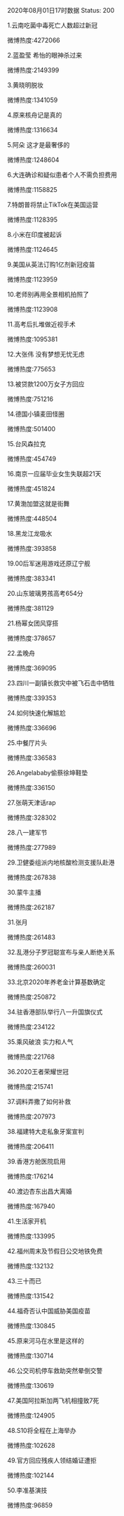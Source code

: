 2020年08月01日17时数据
Status: 200

1.云南吃菌中毒死亡人数超过新冠

微博热度:4272066

2.蓝盈莹 希怡的眼神杀过来

微博热度:2149399

3.黄晓明脱妆

微博热度:1341059

4.原来核舟记是真的

微博热度:1316634

5.阿朵 这才是最奢侈的

微博热度:1248604

6.大连确诊和疑似患者个人不需负担费用

微博热度:1158825

7.特朗普将禁止TikTok在美国运营

微博热度:1128395

8.小米在印度被起诉

微博热度:1124645

9.美国从英法订购1亿剂新冠疫苗

微博热度:1123959

10.老师别再用全景相机拍照了

微博热度:1123908

11.高考后扎堆做近视手术

微博热度:1095381

12.大张伟 没有梦想无忧无虑

微博热度:775653

13.被贷款1200万女子方回应

微博热度:751216

14.德国小镇麦田怪圈

微博热度:501400

15.台风森拉克

微博热度:454749

16.南京一应届毕业女生失联超21天

微博热度:451824

17.黄渤加盟这就是街舞

微博热度:448504

18.黑龙江龙吸水

微博热度:393858

19.00后军迷用游戏还原辽宁舰

微博热度:383341

20.山东玻璃男孩高考654分

微博热度:381129

21.杨幂女团风穿搭

微博热度:378657

22.孟晚舟

微博热度:369095

23.四川一副镇长救灾中被飞石击中牺牲

微博热度:339353

24.如何快速化解尴尬

微博热度:336696

25.中餐厅片头

微博热度:336583

26.Angelababy偷蔡徐坤鞋垫

微博热度:336150

27.张萌天津话rap

微博热度:328302

28.八一建军节

微博热度:277989

29.卫健委组派内地核酸检测支援队赴港

微博热度:267838

30.蒙牛主播

微博热度:262187

31.张月

微博热度:261483

32.乱港分子罗冠聪宣布与亲人断绝关系

微博热度:260031

33.北京2020年养老金计算基数确定

微博热度:250872

34.驻香港部队举行八一升国旗仪式

微博热度:234122

35.乘风破浪 实力和人气

微博热度:221768

36.2020王者荣耀世冠

微博热度:215741

37.调料弄撒了如何补救

微博热度:207973

38.福建特大走私象牙案宣判

微博热度:206411

39.香港方舱医院启用

微博热度:176214

40.渡边杏东出昌大离婚

微博热度:167940

41.生活家开机

微博热度:133995

42.福州周末及节假日公交地铁免费

微博热度:132132

43.三十而已

微博热度:131542

44.福奇否认中国威胁美国疫苗

微博热度:130845

45.原来河马在水里是这样的

微博热度:130714

46.公交司机停车救助突然晕倒交警

微博热度:130619

47.美国阿拉斯加两飞机相撞致7死

微博热度:124905

48.S10将全程在上海举办

微博热度:102628

49.官方回应残疾人领结婚证遭拒

微博热度:102144

50.李准基演技

微博热度:96859

